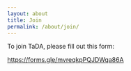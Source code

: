 ```yaml
---
layout: about
title: Join
permalink: /about/join/
---
```


To join TaDA, please fill out this form:

<a href="https://forms.gle/mvreqkpPQJDWqa86A">https://forms.gle/mvreqkpPQJDWqa86A</a>